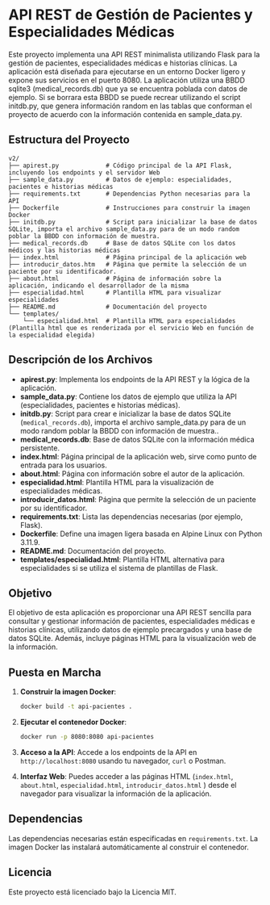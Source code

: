 # API REST de Gestión de Pacientes y Especialidades Médicas

Este proyecto implementa una API REST minimalista utilizando Flask para la gestión de pacientes, especialidades médicas e historias clínicas. La aplicación está diseñada para ejecutarse en un entorno Docker ligero y expone sus servicios en el puerto 8080.
La aplicación utiliza una BBDD sqlite3 (medical_records.db) que ya se encuentra poblada con datos de ejemplo. Si se borrara esta BBDD se puede recrear utilizando el script initdb.py, que genera información random en las tablas que conforman el proyecto de acuerdo con la información contenida en sample_data.py.

## Estructura del Proyecto

```
v2/
├── apirest.py             # Código principal de la API Flask, incluyendo los endpoints y el servidor Web
├── sample_data.py         # Datos de ejemplo: especialidades, pacientes e historias médicas
├── requirements.txt       # Dependencias Python necesarias para la API
├── Dockerfile             # Instrucciones para construir la imagen Docker
├── initdb.py              # Script para inicializar la base de datos SQLite, importa el archivo sample_data.py para de un modo random poblar la BBDD con información de muestra.
├── medical_records.db     # Base de datos SQLite con los datos médicos y las historias médicas
├── index.html             # Página principal de la aplicación web
├── introducir_datos.htm   # Página que permite la selección de un paciente por su identificador.
├── about.html             # Página de información sobre la aplicación, indicando el desarrollador de la misma
├── especialidad.html      # Plantilla HTML para visualizar especialidades
├── README.md              # Documentación del proyecto
└── templates/
    └── especialidad.html  # Plantilla HTML para especialidades (Plantilla html que es renderizada por el servicio Web en función de la especialidad elegida)
```

## Descripción de los Archivos

- **apirest.py**: Implementa los endpoints de la API REST y la lógica de la aplicación.
- **sample_data.py**: Contiene los datos de ejemplo que utiliza la API (especialidades, pacientes e historias médicas).
- **initdb.py**: Script para crear e inicializar la base de datos SQLite (`medical_records.db`), importa el archivo sample_data.py para de un modo random poblar la BBDD con información de muestra..
- **medical_records.db**: Base de datos SQLite con la información médica persistente.
- **index.html**: Página principal de la aplicación web, sirve como punto de entrada para los usuarios.
- **about.html**: Página con información sobre el autor de la aplicación.
- **especialidad.html**: Plantilla HTML para la visualización de especialidades médicas.
- **introducir_datos.html**: Página que permite la selección de un paciente por su identificador.
- **requirements.txt**: Lista las dependencias necesarias (por ejemplo, Flask).
- **Dockerfile**: Define una imagen ligera basada en Alpine Linux con Python 3.11.9.
- **README.md**: Documentación del proyecto.
- **templates/especialidad.html**: Plantilla HTML alternativa para especialidades si se utiliza el sistema de plantillas de Flask.

## Objetivo

El objetivo de esta aplicación es proporcionar una API REST sencilla para consultar y gestionar información de pacientes, especialidades médicas e historias clínicas, utilizando datos de ejemplo precargados y una base de datos SQLite. Además, incluye páginas HTML para la visualización web de la información.

## Puesta en Marcha

1. **Construir la imagen Docker**:
   ```sh
   docker build -t api-pacientes .
   ```

2. **Ejecutar el contenedor Docker**:
   ```sh
   docker run -p 8080:8080 api-pacientes
   ```

3. **Acceso a la API**:
   Accede a los endpoints de la API en `http://localhost:8080` usando tu navegador, `curl` o Postman.

4. **Interfaz Web**:
   Puedes acceder a las páginas HTML (`index.html`, `about.html`, `especialidad.html`, `introducir_datos.html` ) desde el navegador para visualizar la información de la aplicación.

## Dependencias

Las dependencias necesarias están especificadas en `requirements.txt`. La imagen Docker las instalará automáticamente al construir el contenedor.

## Licencia

Este proyecto está licenciado bajo la Licencia MIT.